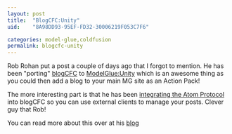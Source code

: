 ```yaml
---
layout: post
title:  "BlogCFC:Unity"
uid:	"8A98DD93-95EF-FD32-30006219F053C7F6"

categories: model-glue,coldfusion
permalink: blogcfc-unity
---
```

Rob Rohan put a post a couple of days ago that I forgot to mention. He has been "porting" <a href="http://ray.camdenfamily.com/projects/blogcfc/">blogCFC</a> to <a href="http://www.model-glue.com/">ModelGlue:Unity</a> which is an awesome thing as you could then add a blog to your main MG site as an Action Pack!

The more interesting part is that he has been <a href="http://thoth.robrohan.com/projects/BlogCFCAtom/">integrating the Atom Protocol</a> into blogCFC so you can use external clients to manage your posts. Clever guy that Rob!

You can read more about this over at his <a href="http://thoth.robrohan.com/client/index.cfm/2006/8/3/BlogCFCUnity">blog</a>